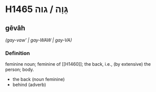 # H1465 גֵּוָה / גוה

## gêvâh

_(gay-vaw' | ɡay-WAW | ɡay-VA)_

### Definition

feminine noun; feminine of [[H1460]]; the back, i.e., (by extensive) the person; body.

- the back (noun feminine)
- behind (adverb)
